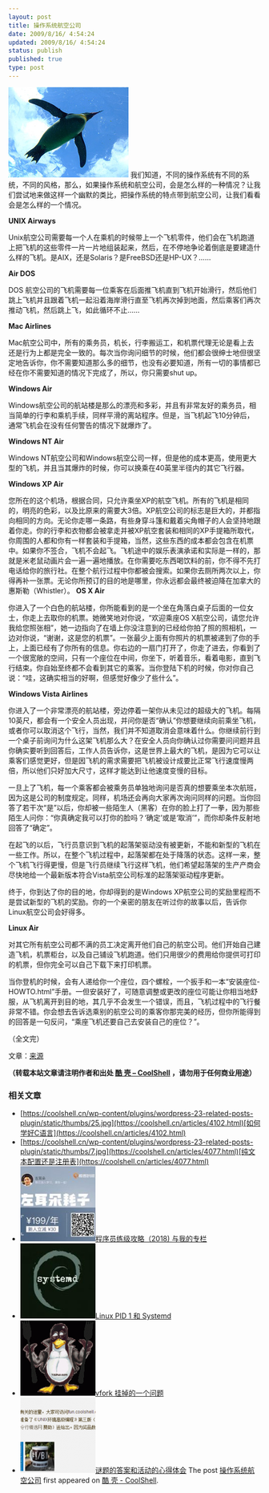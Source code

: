 ```yaml
---
layout: post
title: 操作系统航空公司
date: 2009/8/16/ 4:54:24
updated: 2009/8/16/ 4:54:24
status: publish
published: true
type: post
---
```


![Linux 航空公司](../wp-content/uploads/2009/08/linux_airline.jpg "Linux 航空公司") 我们知道，不同的操作系统有不同的系统，不同的风格，那么，如果操作系统和航空公司，会是怎么样的一种情况？让我们尝试地来做这样一个幽默的类比，把操作系统的特点带到航空公司，让我们看看会是怎么样的一个情况。


**UNIX Airways**


Unix航空公司需要每一个人在乘机的时候带上一个飞机零件，他们会在飞机跑道上把飞机的这些零件一片一片地组装起来，然后，在不停地争论着倒底是要建造什么样的飞机。是AIX，还是Solaris？是FreeBSD还是HP-UX？……


**Air DOS**


DOS 航空公司的飞机需要每一位乘客在后面推飞机直到飞机开始滑行，然后他们跳上飞机并且跟着飞机一起沿着海岸滑行直至飞机再次掉到地面，然后乘客们再次推动飞机，然后跳上飞，如此循环不止……



**Mac Airlines**


Mac航空公司中，所有的乘务员，机长，行李搬运工，和机票代理无论是看上去还是行为上都是完全一致的。每次当你询问细节的时候，他们都会很绅士地但很坚定地告诉你，你不需要知道那么多的细节，也没有必要知道，所有一切的事情都已经在你不需要知道的情况下完成了，所以，你只需要shut up。


**Windows Air**


Windows航空公司的航站楼是那么的漂亮和多彩，并且有非常友好的乘务员，相当简单的行李和乘机手续，同样平滑的离站程序。但是，当飞机起飞10分钟后，通常飞机会在没有任何警告的情况下就爆炸了。


**Windows NT Air**


Windows NT航空公司和Windows航空公司一样，但是他的成本更高，使用更大型的飞机，并且当其爆炸的时候，你可以换乘在40英里半径内的其它飞行器。


**Windows XP Air**


您所在的这个机场，根据合同，只允许乘坐XP的航空飞机。所有的飞机是相同的，明亮的色彩，以及比原来的需要大3倍。XP航空公司的标志是巨大的，并都指向相同的方向。无论你走哪一条路，有些身穿斗篷和戴着尖角帽子的人会坚持地跟着你走。你的行李和衣物都会被拿走并被XP航空套装和相同的XP手提箱所取代，你周围的人都和你有一样套装和手提箱，当然，这些东西的成本都会包含在机票中。如果你不签合，飞机不会起飞。飞机途中的娱乐表演承诺和实际是一样的，那就是米老鼠动画片会一遍一遍地播放。在你需要吃东西喝饮料的前，你不得不先打电话给你的旅行社。在整个航行过程中你都被会搜索。如果你去厕所两次以上，你得再补一张票。无论你所预订的目的地是哪里，你永远都会最终被迫降在加拿大的惠斯勒（Whistler）。
**OS X Air**


你进入了一个白色的航站楼，你所能看到的是一个坐在角落白桌子后面的一位女士，你走上去取你的机票。她微笑地对你说，“欢迎乘座OS X航空公司，请您允许我给您照张相”，她一边指向了在墙上你没注意到的已经给你拍了照的照相机，一边对你说，“谢谢，这是您的机票”。一张最少上面有你照片的机票被递到了你的手上，上面已经有了你所有的信息。你右边的一扇门打开了，你走了进去，你看到了一个很宽敞的空间，只有一个座位在中间，你坐下，听着音乐，看着电影，直到飞行结束。你自始至终都不会看到其它的乘客。当你登陆下机的时候，你对你自己说：“哇，这确实相当的好啊，但感觉好像少了些什么”。


**Windows Vista Airlines**


你进入了一个非常漂亮的航站楼，旁边停着一架你从未见过的超级大的飞机。每隔10英尺，都会有一个安全人员出现，并问你是否“确认”你想要继续向前乘坐飞机，或者你可以取消这个飞行，当然，我们并不知道取消会意味着什么。你继续前行到一个桌子前询问为什么这架飞机那么大？在安全人员向你确认过你需要问问题并且你确实要听到回答后，工作人员告诉你，这是世界上最大的飞机，是因为它可以让乘客们感觉更好，但是因飞机的需求需要把飞机被设计成要比正常飞行速度慢两倍，所以他们只好加大尺寸，这样才能达到让他速度变慢的目标。


一旦上了飞机，每一个乘客都会被乘务员单独地询问是否真的想要乘坐本次航班，因为这是公司的制度规定。同样，机场还会再向大家再次询问同样的问题。当你回答了若干次“是”以后，你却被一些陌生人（黑客）在你的脸上打了一拳，因为那些陌生人问你：“你真确定我可以打你的脸吗？‘确定’或是‘取消’”，而你却条件反射地回答了“确定”。


在起飞的以后，飞行员意识到飞机的起落架驱动没有被更新，不能和新型的飞机在一些工作。所以，在整个飞机过程中，起落架都在处于降落的状态。这样一来，整个飞机飞行得更慢，但是飞行员继续飞行这样飞机，他们希望起落架的生产产商会尽快地给一个最新版本符合Vista航空公司标准的起落架驱动程序更新。


终于，你到达了你的目的地，你却得到的是Windows XP航空公司的奖励里程而不是尝试新型的飞机的奖励。你的一个亲密的朋友在听过你的故事以后，告诉你Linux航空公司会好得多。


**Linux Air**


对其它所有航空公司都不满的员工决定离开他们自己的航空公司。他们开始自己建造飞机，机票柜台，以及自己铺设飞机跑道。他们只用很少的费用给你提供可打印的机票，但你完全可以自己下载下来打印机票。


当你登机的时候，会有人递给你一个座位，四个螺栓，一个扳手和一本“安装座位-HOWTO.html”手册。一但安装好了，可随意调整或更改的座位可能让你相当地舒服，从飞机离开到目的地，其几乎不会发生一个错误，而且，飞机过程中的飞行餐非常不错。你会想去告诉选乘别的航空公司的乘客你那完美的经历，但你所能得到的回答是一句反问，“乘座飞机还要自己去安装自己的座位？”。


（全文完）


文章：[来源](http://www.linuxscrew.com/2007/10/07/fun-linux-unix-windows-os-x-and-dos-airlines/)



**（转载本站文章请注明作者和出处 [酷 壳 – CoolShell](https://coolshell.cn/) ，请勿用于任何商业用途）**



### 相关文章

* [https://coolshell.cn/wp-content/plugins/wordpress-23-related-posts-plugin/static/thumbs/25.jpg](https://coolshell.cn/articles/4102.html)[如何学好C语言](https://coolshell.cn/articles/4102.html)
* [https://coolshell.cn/wp-content/plugins/wordpress-23-related-posts-plugin/static/thumbs/7.jpg](https://coolshell.cn/articles/4077.html)[纯文本配置还是注册表](https://coolshell.cn/articles/4077.html)
* [![程序员练级攻略（2018)  与我的专栏](../wp-content/uploads/2018/05/300x262-150x150.jpg)](https://coolshell.cn/articles/18360.html)[程序员练级攻略（2018) 与我的专栏](https://coolshell.cn/articles/18360.html)
* [![Linux PID 1 和 Systemd](../wp-content/uploads/2017/07/systemd-1-150x150.jpeg)](https://coolshell.cn/articles/17998.html)[Linux PID 1 和 Systemd](https://coolshell.cn/articles/17998.html)
* [![vfork 挂掉的一个问题](../wp-content/uploads/2014/11/tux-fork-150x150.gif)](https://coolshell.cn/articles/12103.html)[vfork 挂掉的一个问题](https://coolshell.cn/articles/12103.html)
* [![谜题的答案和活动的心得体会](../wp-content/uploads/2014/08/puzzle-150x150.png)](https://coolshell.cn/articles/11847.html)[谜题的答案和活动的心得体会](https://coolshell.cn/articles/11847.html)
The post [操作系统航空公司](https://coolshell.cn/articles/1272.html) first appeared on [酷 壳 - CoolShell](https://coolshell.cn).
